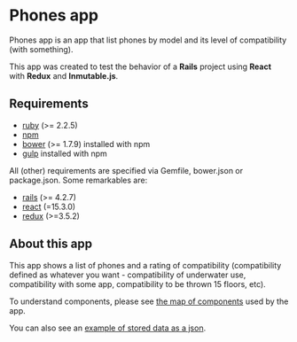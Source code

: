 # Phones app

Phones app is an app that list phones by model and its level of compatibility (with something).

This app was created to test the behavior of a **Rails** project using **React** with **Redux** 
and **Inmutable.js**.

## Requirements

* [ruby](https://www.ruby-lang.org) (>= 2.2.5)
* [npm](https://www.npmjs.com/)
* [bower](https://github.com/bower/bower) (>= 1.7.9) installed with npm
* [gulp](http://gulpjs.com/) installed with npm


All (other) requirements are specified via Gemfile, bower.json or package.json. Some remarkables are:
* [rails](http://rubyonrails.org/) (>= 4.2.7)
* [react](https://facebook.github.io/react/) (=15.3.0)
* [redux](https://github.com/reactjs/redux) (>=3.5.2)


## About this app

This app shows a list of phones and a rating of compatibility (compatibility defined as whatever you want - 
compatibility of underwater use, compatibility with some app, compatibility to be thrown 15 floors, etc).

To understand components, please see [the map of components](Components.md) used by the app.

You can also see an [example of stored data as a json](data_example.json).